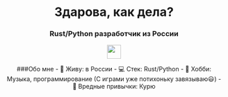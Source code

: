 <div id="header" align="center">
    <h1>Здарова, как дела?</h1>
    <h3>Rust/Python разработчик из России</h3>
<div>

<a href="lolzteam-url">
    <img src="https://lolz.live/favicon.svg" height="32", width="32"/>
</a>


###Обо мне
    - :compass: Живу: в России
    - :computer: Стек: Rust/Python
    - :high_brightness: Хобби: Музыка, программирование (С играми уже потихоньку завязываю:smiley:)
    - :firecracker: Вредные привычки: Курю